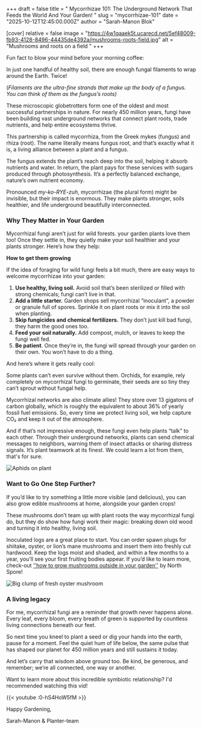 +++
draft = false
title = " Mycorrhizae 101: The Underground Network That Feeds the World And Your Garden! "
slug = "mycorrhizae-101"
date = "2025-10-12T12:45:00.000Z"
author = "Sarah-Manon Blok"

[cover]
relative = false
image = "https://4w1qaaek5t.ucarecd.net/5ef48009-fb93-4128-8496-44435de4392a/mushrooms-roots-field.jpg"
alt = "Mushrooms and roots on a field "
+++

Fun fact to blow your mind before your morning coffee:

In just one handful of healthy soil, there are enough fungal filaments to wrap around the Earth. Twice! 

(*Filaments are the ultra-fine strands that make up the body of a fungus. You can think of them as the fungus’s roots)*

These microscopic globetrotters form one of the oldest and most successful partnerships in nature. For nearly 450 million years, fungi have been building vast underground networks that connect plant roots, trade nutrients, and help entire ecosystems thrive.

This partnership is called mycorrhiza, from the Greek mykes (fungus) and rhiza (root). The name literally means fungus root, and that’s exactly what it is, a living alliance between a plant and a fungus.

The fungus extends the plant’s reach deep into the soil, helping it absorb nutrients and water. In return, the plant pays for these services with sugars produced through photosynthesis. It’s a perfectly balanced exchange, nature’s own nutrient economy.

Pronounced *my-ko-RYE-zuh*, mycorrhizae (the plural form) might be invisible, but their impact is enormous. They make plants stronger, soils healthier, and life underground beautifully interconnected.

### Why They Matter in Your Garden

Mycorrhizal fungi aren’t just for wild forests. your garden plants love them too! Once they settle in, they quietly make your soil healthier and your plants stronger. Here’s how they help:

**How to get them growing**

If the idea of foraging for wild fungi feels a bit much, there are easy ways to welcome mycorrhizae into your garden:

1. **Use healthy, living soil.** Avoid soil that’s been sterilized or filled with strong chemicals; fungi can’t live in that.
2. **Add a little starter.** Garden shops sell mycorrhizal “inoculant”, a powder or granule full of spores. Sprinkle it on plant roots or mix it into the soil when planting.
3. **Skip fungicides and chemical fertilizers.** They don’t just kill bad fungi, they harm the good ones too.
4. **Feed your soil naturally.** Add compost, mulch, or leaves to keep the fungi well fed.
5. **Be patient**. Once they’re in, the fungi will spread through your garden on their own. You won’t have to do a thing.

And here’s where it gets really cool:

Some plants can’t even survive without them. Orchids, for example, rely completely on mycorrhizal fungi to germinate, their seeds are so tiny they can’t sprout without fungal help.


Mycorrhizal networks are also climate allies! They store over 13 gigatons of carbon globally, which is roughly the equivalent to about 36% of yearly fossil fuel emissions. So, every time we protect living soil, we help capture CO₂ and keep it out of the atmosphere.

And if that’s not impressive enough, these fungi even help plants “talk” to each other. Through their underground networks, plants can send chemical messages to neighbors, warning them of insect attacks or sharing distress signals. It’s plant teamwork at its finest. We could learn a lot from them, that's for sure. 

![Aphids on plant ](https://4w1qaaek5t.ucarecd.net/2f258f30-555f-4cbc-a61a-3810cabd13cc/hover-fly-syrphidae-larva-feeding-aphids-aphis-nerii.jpg)

### Want to Go One Step Further?

If you’d like to try something a little more visible (and delicious), you can also grow edible mushrooms at home, alongside your garden crops! 

These mushrooms don’t team up with plant roots the way mycorrhizal fungi do, but they do show how fungi work their magic: breaking down old wood and turning it into healthy, living soil.

Inoculated logs are a great place to start. You can order spawn plugs for shiitake, oyster, or lion’s mane mushrooms and insert them into freshly cut hardwood. Keep the logs moist and shaded, and within a few months to a year, you’ll see your first fruiting bodies appear. If you’d like to learn more, check-out [''how to grow mushrooms outside in your garden''](https://northspore.com/pages/mushroom-garden?srsltid=AfmBOoqj3jO80LGToW16boFoYXlc_JhJo3lhth1KoMlsfCP12CSdJx3Z) by North Spore! 

![Big clump of fresh oyster mushroom](https://4w1qaaek5t.ucarecd.net/66c53e45-e550-4a2b-b38f-6d83636bb019/fresh-oyster-mushrooms-gray-slate.jpg)

### **A living legacy** 

For me, mycorrhizal fungi are a reminder that growth never happens alone. Every leaf, every bloom, every breath of green is supported by countless living connections beneath our feet.

So next time you kneel to plant a seed or dig your hands into the earth, pause for a moment. Feel the quiet hum of life below, the same pulse that has shaped our planet for 450 million years and still sustains it today.

And let’s carry that wisdom above ground too. Be kind, be generous, and remember; we’re all connected, one way or another.

Want to learn more about this incredible symbiotic relationship? I'd recommended watching this vid! 

{{< youtube :0-hS4HoW5fM >}}


Happy Gardening,

Sarah-Manon & Planter-team
